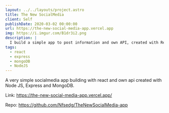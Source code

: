 ```yaml
---
layout: ../../layouts/project.astro
title: The New SocialMedia
client: Self
publishDate: 2020-03-02 00:00:00
url: https://the-new-social-media-app.vercel.app
img: https://i.imgur.com/B1dr3i2.png
description: |
  I build a simple app to post information and own API, created with React JS, Express and MongoDB.
tags:
  - react
  - express
  - mongoDB
  - NodeJS
---
```


A very simple socialmedia app building with react and own api created with Node JS, Express and MongoDB.

Link: https://the-new-social-media-app.vercel.app/

Repo: https://github.com/Nfsedg/TheNewSocialMedia-app